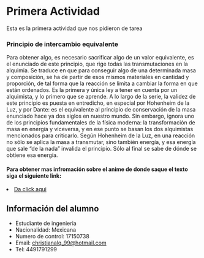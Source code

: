 <html lang="es">
<head>
    <meta charset="UTF-8">
    <meta http-equiv="X-UA-Compatible" content="IE=edge">
    <meta name="viewport" content="width=device-width, initial-scale=1.0">
    <title>Document</title>
    <link rel="stylesheet" href="Index.css">
</head>
<body>
    <h1>Primera Actividad</h1>
    
<div class="job-title">Esta es la primera actividad que nos pidieron de tarea</div>
<h3>Principio de intercambio equivalente</h3>
<p>Para obtener algo, es necesario sacrificar algo de un valor equivalente, es el enunciado de este principio, 
    que rige todas las transmutaciones en la alquimia. Se traduce en que para conseguir algo de una determinada
     masa y composición, se ha de partir de esos mismos materiales en cantidad y proporción, de tal forma que la
      reacción se limita a cambiar la forma en que están ordenados. Es la primera y única ley a tener en cuenta por 
      un alquimista, y lo primero que se aprende. A lo largo de la serie, la validez de este principio es puesta en
       entredicho, en especial por Hohenheim de la Luz, y por Dante: es el equivalente al principio de conservación
        de la masa enunciado hace ya dos siglos en nuestro mundo. Sin embargo, ignora uno de los principios
         fundamentales de la física moderna: la transformación de masa en energía y viceversa, y en ese punto se basan 
         los dos alquimistas mencionados para criticarlo. Según Hohenheim de la Luz, en una reacción no sólo se aplica
          la masa a transmutar, sino también energía, y esa energía que sale “de la nada” invalida el principio. Sólo
           al final se sabe de dónde se obtiene esa energía.
<h4> Para obtener mas infromación sobre el anime de donde saque el texto siga el siguiente link:</h2>
<p2>  <li><a href="https://www.youtube.com/watch?v=MznsyJ8iSws&ab_channel=C%C3%A9sarGutierrezChalco">Da click aqui</a></li>

<h2>Información del alumno</h2>
<ul>
    <li>Estudiante de ingenieria</li>
    <li>Nacionalidad: Mexicana</li>
    <li>Numero de control: 17150738</li>
    <li>Email: <a href="christianalq_99@hotmail.com">christianalq_99@hotmail.com</a></li>
    <li>Tel: 4491791299</li>
</ul>
    
</body>
</html>
